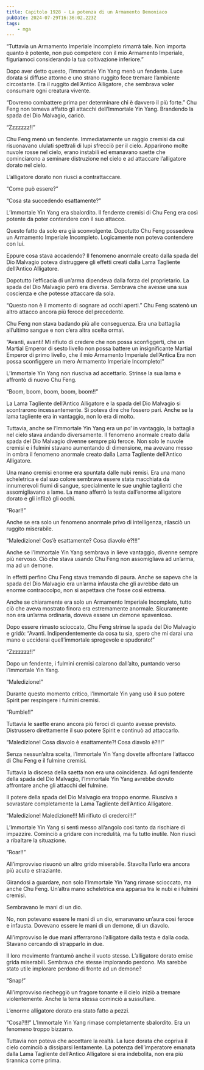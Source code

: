 ```yaml
---
title: Capitolo 1928 - La potenza di un Armamento Demoniaco
pubDate: 2024-07-29T16:36:02.223Z
tags:
    - mga
---
```


“Tuttavia un Armamento Imperiale Incompleto rimarrà tale. Non importa quanto è potente, non può competere con il mio Armamento Imperiale, figuriamoci considerando la tua coltivazione inferiore.”

Dopo aver detto questo, l’Immortale Yin Yang menò un fendente. Luce dorata si diffuse attorno e uno strano ruggito fece tremare l’ambiente circostante. Era il ruggito dell’Antico Alligatore, che sembrava voler consumare ogni creatura vivente.

“Dovremo combattere prima per determinare chi è davvero il più forte.” Chu Feng non temeva affatto gli attacchi dell’Immortale Yin Yang. Brandendo la spada del Dio Malvagio, caricò.

“Zzzzzzz!!”

Chu Feng menò un fendente. Immediatamente un raggio cremisi da cui risuonavano ululati spettrali di lupi sfrecciò per il cielo. Apparirono molte nuvole rosse nel cielo, erano instabili ed emanavano saette che cominciarono a seminare distruzione nel cielo e ad attaccare l’alligatore dorato nel cielo.

L’alligatore dorato non riuscì a contrattaccare.

“Come può essere?”

“Cosa sta succedendo esattamente?”

L’Immortale Yin Yang era sbalordito. Il fendente cremisi di Chu Feng era così potente da poter contendere con il suo attacco.

Questo fatto da solo era già sconvolgente. Dopotutto Chu Feng possedeva un Armamento Imperiale Incompleto. Logicamente non poteva contendere con lui.

Eppure cosa stava accadendo? Il fenomeno anormale creato dalla spada del Dio Malvagio poteva distruggere gli effetti creati dalla Lama Tagliente dell’Antico Alligatore.

Dopotutto l’efficacia di un’arma dipendeva dalla forza del proprietario. La spada del Dio Malvagio però era diversa. Sembrava che avesse una sua coscienza e che potesse attaccare da sola.

“Questo non è il momento di sognare ad occhi aperti.” Chu Feng scatenò un altro attacco ancora più feroce del precedente.

Chu Feng non stava badando più alle conseguenza. Era una battaglia all’ultimo sangue e non c’era altra scelta ormai.

“Avanti, avanti! Mi rifiuto di credere che non possa sconfiggerti, che un Martial Emperor di sesto livello non possa battere un insignificante Martial Emperor di primo livello, che il mio Armamento Imperiale dell’Antica Era non possa sconfiggere un mero Armamento Imperiale Incompleto!”

L’Immortale Yin Yang non riusciva ad accettarlo. Strinse la sua lama e affrontò di nuovo Chu Feng.

“Boom, boom, boom, boom, boom!!”

La Lama Tagliente dell’Antico Alligatore e la spada del Dio Malvagio si scontrarono incessantemente. Si poteva dire che fossero pari. Anche se la lama tagliente era in vantaggio, non lo era di molto.

Tuttavia, anche se l’Immortale Yin Yang era un po’ in vantaggio, la battaglia nel cielo stava andando diversamente. Il fenomeno anormale creato dalla spada del Dio Malvagio divenne sempre più feroce. Non solo le nuvole cremisi e i fulmini stavano aumentando di dimensione, ma avevano messo in ombra il fenomeno anormale creato dalla Lama Tagliente dell’Antico Alligatore.

Una mano cremisi enorme era spuntata dalle nubi remisi. Era una mano scheletrica e dal suo colore sembrava essere stata macchiata da innumerevoli fiumi di sangue, specialmente le sue unghie taglienti che assomigliavano a lame. La mano afferrò la testa dall’enorme alligatore dorato e gli infilzò gli occhi.

“Roar!!”

Anche se era solo un fenomeno anormale privo di intelligenza, rilasciò un ruggito miserabile.

“Maledizione! Cos’è esattamente? Cosa diavolo è?!!!”

Anche se l’Immortale Yin Yang sembrava in lieve vantaggio, divenne sempre più nervoso. Ciò che stava usando Chu Feng non assomigliava ad un’arma, ma ad un demone.

In effetti perfino Chu Feng stava tremando di paura. Anche se sapeva che la spada del Dio Malvagio era un’arma infausta che gli avrebbe dato un enorme contraccolpo, non si aspettava che fosse così estrema.

Anche se chiaramente era solo un Armamento Imperiale Incompleto, tutto ciò che aveva mostrato finora era estremamente anormale. Sicuramente non era un’arma ordinaria, doveva essere un demone spaventoso.

Dopo essere rimasto scioccato, Chu Feng strinse la spada del Dio Malvagio e gridò: “Avanti. Indipendentemente da cosa tu sia, spero che mi darai una mano e ucciderai quell’immortale spregevole e spudorato!”

“Zzzzzzz!!”

Dopo un fendente, i fulmini cremisi calarono dall’alto, puntando verso l’Immortale Yin Yang.

“Maledizione!”

Durante questo momento critico, l’Immortale Yin yang usò il suo potere Spirit per respingere i fulmini cremisi.

“Rumble!!”

Tuttavia le saette erano ancora più feroci di quanto avesse previsto. Distrussero direttamente il suo potere Spirit e continuò ad attaccarlo.

“Maledizione! Cosa diavolo è esattamente?! Cosa diavolo è?!!!”

Senza nessun’altra scelta, l’Immortale Yin Yang dovette affrontare l’attacco di Chu Feng e il fulmine cremisi.

Tuttavia la discesa della saetta non era una coincidenza. Ad ogni fendente della spada del Dio Malvagio, l’Immortale Yin Yang avrebbe dovuto affrontare anche gli attacchi del fulmine.

Il potere della spada del Dio Malvagio era troppo enorme. Riusciva a sovrastare completamente la Lama Tagliente dell’Antico Alligatore.

“Maledizione! Maledizione!!! Mi rifiuto di crederci!!!”

L’Immortale Yin Yang si sentì messo all’angolo così tanto da rischiare di impazzire. Cominciò a gridare con incredulità, ma fu tutto inutile. Non riuscì a ribaltare la situazione.

“Roar!!”

All’improvviso risuonò un altro grido miserabile. Stavolta l’urlo era ancora più acuto e straziante.

Girandosi a guardare, non solo l’Immortale Yin Yang rimase scioccato, ma anche Chu Feng. Un’altra mano scheletrica era apparsa tra le nubi e i fulmini cremisi.

Sembravano le mani di un dio.

No, non potevano essere le mani di un dio, emanavano un’aura così feroce e infausta. Dovevano essere le mani di un demone, di un diavolo.

All’improvviso le due mani afferrarono l’alligatore dalla testa e dalla coda. Stavano cercando di strapparlo in due.

Il loro movimento frantumò anche il vuoto stesso. L’alligatore dorato emise grida miserabili. Sembrava che stesse implorando perdono. Ma sarebbe stato utile implorare perdono di fronte ad un demone?

“Snap!”

All’improvviso riecheggiò un fragore tonante e il cielo iniziò a tremare violentemente. Anche la terra stessa cominciò a sussultare.

L’enorme alligatore dorato era stato fatto a pezzi.

“Cosa?!!!” L’Immortale Yin Yang rimase completamente sbalordito. Era un fenomeno troppo bizzarro.

Tuttavia non poteva che accettare la realtà. La luce dorata che copriva il cielo cominciò a dissiparsi lentamente. La potenza dell’imperatore emanata dalla Lama Tagliente dell’Antico Alligatore si era indebolita, non era più tirannica come prima.



